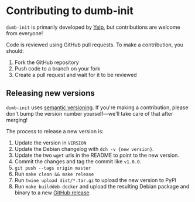 Contributing to dumb-init
========

`dumb-init` is primarily developed by [Yelp](https://yelp.github.io/), but
contributions are welcome from everyone!

Code is reviewed using GitHub pull requests. To make a contribution, you should:

1. Fork the GitHub repository
2. Push code to a branch on your fork
3. Create a pull request and wait for it to be reviewed


## Releasing new versions

`dumb-init` uses [semantic versioning](http://semver.org/). If you're making a
contribution, please don't bump the version number yourself—we'll take care
of that after merging!

The process to release a new version is:

1. Update the version in `VERSION`
2. Update the Debian changelog with `dch -v {new version}`.
3. Update the two `wget` urls in the README to point to the new version.
4. Commit the changes and tag the commit like `v1.0.0`.
5. `git push --tags origin master`
6. Run `make clean && make release`
7. Run `twine upload dist/*.tar.gz` to upload the new version to PyPI
8. Run `make builddeb-docker` and upload the resulting Debian package and
   binary to a new [GitHub release](https://github.com/Yelp/dumb-init/releases)
